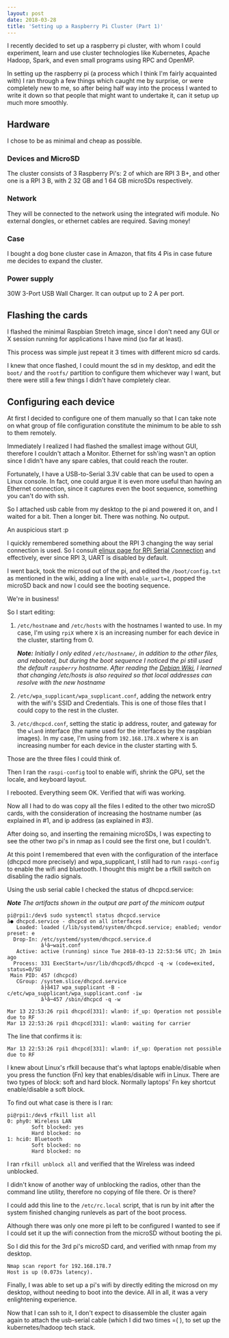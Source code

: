 ```yaml
---
layout: post
date: 2018-03-28
title: 'Setting up a Raspberry Pi Cluster (Part 1)'
---
```


I recently decided to set up a raspberry pi cluster, with whom I could
experiment, learn and use cluster technologies like Kubernetes, Apache Hadoop,
Spark, and even small programs using RPC and OpenMP.

In setting up the raspberry pi (a process which I think I'm fairly acquainted
with) I ran through a few things which caught me by surprise, or were
completely new to me, so after being half way into the process I wanted to
write it down so that people that might want to undertake it, can it setup up
much more smoothly.

## Hardware

I chose to be as minimal and cheap as possible.

### Devices and MicroSD
The cluster consists of 3 Raspberry Pi's: 2 of which are RPI 3 B+, and other
one is a RPI 3 B, with 2 32 GB and 1 64 GB microSDs respectively.

### Network
They will be connected to the network using the integrated wifi module. No
external dongles, or ethernet cables are required. Saving money!

### Case

I bought a dog bone cluster case in Amazon, that fits 4 Pis in case future me
decides to expand the cluster.

### Power supply

30W 3-Port USB Wall Charger. It can output up to 2 A per port.

## Flashing the cards

I flashed the minimal Raspbian Stretch image, since I don't need any GUI or
X session running for applications I have mind (so far at least).

This process was simple just repeat it 3 times with different micro sd cards.

I knew that once flashed, I could mount the sd in my desktop, and edit the
`boot/` and the `rootfs/` partition to configure them whichever way I want, but
there were still a few things I didn't have completely clear.

## Configuring each device

At first I decided to configure one of them manually so that I can take note
on what group of file configuration constitute the minimum to be able to ssh
to them remotely.

Immediately I realized I had flashed the smallest image without GUI, therefore
I couldn't attach a Monitor. Ethernet for ssh'ing wasn't an option since I
didn't have any spare cables, that could reach the router.

Fortunately, I have a USB-to-Serial 3.3V cable that can be used to open a
Linux console. In fact, one could argue it is even more useful than having an
Ethernet connection, since it captures even the boot sequence, something you
can't do with ssh.

So I attached usb cable from my desktop to the pi and powered it on, and I
waited for a bit. Then a longer bit. There was nothing. No output.

An auspicious start :p

I quickly remembered something about the RPI 3 changing the way serial
connection is used. So I consult [elinux page for RPi Serial Connection][1]
and effectively, ever since RPI 3, UART is disabled by default.

I went back, took the microsd out of the pi, and edited the `/boot/config.txt`
as mentioned in the wiki, adding a line with `enable_uart=1`, popped the
microSD back and now I could see the booting sequence.

We're in business!

So I start editing:

1. `/etc/hostname` and `/etc/hosts` with the hostnames I wanted to use. In my
   case, I'm using `rpiX` where `X` is an increasing number for each device
   in the cluster, starting from 0.

   ***Note:*** *Initially I only edited `/etc/hostname/`, in addition to the
   other files,  and rebooted, but during the boot sequence I noticed the pi
   still used the default `raspberry` hostname. After reading the [Debian
   Wiki][2], I learned that changing /etc/hosts is also required so that local
   addresses can resolve with the new hostname*

2. `/etc/wpa_supplicant/wpa_supplicant.conf`, adding the network entry
   with the wifi's SSID and Credentials. This is one of those files that I
   could copy to the rest in the cluster.

3. `/etc/dhcpcd.conf`, setting the static ip address, router, and gateway for
   the `wlan0` interface (the name used for the interfaces by the raspbian
   images). In my case, I'm using from `192.168.178.X` where `X` is an
   increasing number for each device in the cluster starting with 5.

Those are the three files I could think of.

Then I ran the `raspi-config` tool to enable wifi, shrink the GPU, set the
locale, and keyboard layout.

I rebooted. Everything seem OK. Verified that wifi was working.

Now all I had to do was copy all the files I edited to the other two microSD
cards, with the consideration of increasing the hostname number (as explained
in #1, and ip address (as explained in #3).

After doing so, and inserting the remaining microSDs, I was expecting to see
the other two pi's in nmap as I could see the first one, but I couldn't.

At this point I remembered that even with the configuration of the interface
(dhcpcd more precisely) and wpa_supplicant, I still had to run `raspi-config`
to enable the wifi and bluetooth. I thought this might be a rfkill switch on
disabling the radio signals.

Using the usb serial cable I checked the status of dhcpcd.service:

***Note*** *The artifacts shown in the output are part of the minicom output*

```
pi@rpi1:/dev$ sudo systemctl status dhcpcd.service
â● dhcpcd.service - dhcpcd on all interfaces
   Loaded: loaded (/lib/systemd/system/dhcpcd.service; enabled; vendor preset: e
  Drop-In: /etc/systemd/system/dhcpcd.service.d
           â└â─wait.conf
   Active: active (running) since Tue 2018-03-13 22:53:56 UTC; 2h 1min ago
  Process: 331 ExecStart=/usr/lib/dhcpcd5/dhcpcd -q -w (code=exited, status=0/SU
 Main PID: 457 (dhcpcd)
   CGroup: /system.slice/dhcpcd.service
           â├â417 wpa_supplicant -B -c/etc/wpa_supplicant/wpa_supplicant.conf -iw
           â└â─457 /sbin/dhcpcd -q -w

Mar 13 22:53:26 rpi1 dhcpcd[331]: wlan0: if_up: Operation not possible due to RF
Mar 13 22:53:26 rpi1 dhcpcd[331]: wlan0: waiting for carrier
```

The line that confirms it is:
```
Mar 13 22:53:26 rpi1 dhcpcd[331]: wlan0: if_up: Operation not possible due to RF
```

I knew about Linux's rfkill because that's what laptops enable/disable when
you press the function (Fn) key that enables/disable wifi in Linux. There are
two types of block: soft and hard block. Normally laptops' Fn key shortcut
enable/disable a soft block.

To find out what case is there is I ran:

```
pi@rpi1:/dev$ rfkill list all
0: phy0: Wireless LAN
        Soft blocked: yes
        Hard blocked: no
1: hci0: Bluetooth
        Soft blocked: no
        Hard blocked: no
```

I ran `rfkill unblock all` and verified that the Wireless was indeed
unblocked.

I didn't know of another way of unblocking the radios, other than the command
line utility, therefore no copying of file there. Or is there?

I could add this line to the `/etc/rc.local` script, that is run by init after
the system finished changing runlevels as part of the boot process.

Although there was only one more pi left to be configured I wanted to see if I
could set it up the wifi connection from the microSD without booting the pi.

So I did this for the 3rd pi's microSD card, and verified with nmap from my
desktop.

```
Nmap scan report for 192.168.178.7
Host is up (0.073s latency).
```

Finally, I was able to set up a pi's wifi by directly editing the microsd on
my desktop, without needing to boot into the device. All in all, it was a
very enlightening experience.

Now that I can ssh to it, I don't expect to disassemble the cluster again
again to attach the usb-serial cable (which I did two times =( ), to set up
the kubernetes/hadoop tech stack.


[1]: https://elinux.org/RPi_Serial_Connection
[2]: https://wiki.debian.org/HowTo/ChangeHostname
